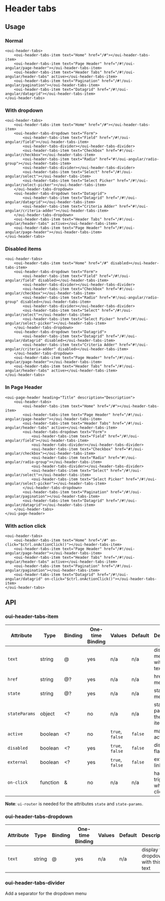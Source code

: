 # Header tabs

<component-status cx-design="complete" ux="rc"></component-status>

## Usage

### Normal

```html:preview
<oui-header-tabs>
    <oui-header-tabs-item text="Home" href="/#"></oui-header-tabs-item>
    <oui-header-tabs-item text="Page Header" href="/#!/oui-angular/page-header"></oui-header-tabs-item>
    <oui-header-tabs-item text="Header Tabs" href="/#!/oui-angular/header-tabs" active></oui-header-tabs-item>
    <oui-header-tabs-item text="Pagination" href="/#!/oui-angular/pagination"></oui-header-tabs-item>
    <oui-header-tabs-item text="Datagrid" href="/#!/oui-angular/datagrid"></oui-header-tabs-item>
</oui-header-tabs>
```

### With dropdown
```html:preview
<oui-header-tabs>
    <oui-header-tabs-item text="Home" href="/#"></oui-header-tabs-item>
    <oui-header-tabs-dropdown text="Form">
        <oui-header-tabs-item text="Field" href="/#!/oui-angular/field"></oui-header-tabs-item>
        <oui-header-tabs-divider></oui-header-tabs-divider>
        <oui-header-tabs-item text="Checkbox" href="#!/oui-angular/checkbox"></oui-header-tabs-item>
        <oui-header-tabs-item text="Radio" href="#!/oui-angular/radio-group"></oui-header-tabs-item>
        <oui-header-tabs-divider></oui-header-tabs-divider>
        <oui-header-tabs-item text="Select" href="/#!/oui-angular/select"></oui-header-tabs-item>
        <oui-header-tabs-item text="Select Picker" href="/#!/oui-angular/select-picker"></oui-header-tabs-item>
    </oui-header-tabs-dropdown>
    <oui-header-tabs-dropdown text="Datagrid">
        <oui-header-tabs-item text="Datagrid" href="/#!/oui-angular/datagrid"></oui-header-tabs-item>
        <oui-header-tabs-item text="Criteria Adder" href="#!/oui-angular/criteria-adder"></oui-header-tabs-item>
    </oui-header-tabs-dropdown>
    <oui-header-tabs-item text="Header Tabs" href="/#!/oui-angular/header-tabs" active></oui-header-tabs-item>
    <oui-header-tabs-item text="Page Header" href="/#!/oui-angular/page-header"></oui-header-tabs-item>
</oui-header-tabs>
```

### Disabled items

```html:preview
<oui-header-tabs>
    <oui-header-tabs-item text="Home" href="/#" disabled></oui-header-tabs-item>
    <oui-header-tabs-dropdown text="Form">
        <oui-header-tabs-item text="Field" href="/#!/oui-angular/field" disabled></oui-header-tabs-item>
        <oui-header-tabs-divider></oui-header-tabs-divider>
        <oui-header-tabs-item text="Checkbox" href="#!/oui-angular/checkbox"></oui-header-tabs-item>
        <oui-header-tabs-item text="Radio" href="#!/oui-angular/radio-group" disabled></oui-header-tabs-item>
        <oui-header-tabs-divider></oui-header-tabs-divider>
        <oui-header-tabs-item text="Select" href="/#!/oui-angular/select"></oui-header-tabs-item>
        <oui-header-tabs-item text="Select Picker" href="/#!/oui-angular/select-picker"></oui-header-tabs-item>
    </oui-header-tabs-dropdown>
    <oui-header-tabs-dropdown text="Datagrid">
        <oui-header-tabs-item text="Datagrid" href="/#!/oui-angular/datagrid" disabled></oui-header-tabs-item>
        <oui-header-tabs-item text="Criteria Adder" href="#!/oui-angular/criteria-adder" disabled></oui-header-tabs-item>
    </oui-header-tabs-dropdown>
    <oui-header-tabs-item text="Page Header" href="/#!/oui-angular/page-header"></oui-header-tabs-item>
    <oui-header-tabs-item text="Header Tabs" href="/#!/oui-angular/header-tabs" active></oui-header-tabs-item>
</oui-header-tabs>
```

### In Page Header

```html:preview
<oui-page-header heading="Title" description="Description">
    <oui-header-tabs>
        <oui-header-tabs-item text="Home" href="/#"></oui-header-tabs-item>
        <oui-header-tabs-item text="Page Header" href="/#!/oui-angular/page-header"></oui-header-tabs-item>
        <oui-header-tabs-item text="Header Tabs" href="/#!/oui-angular/header-tabs" active></oui-header-tabs-item>
        <oui-header-tabs-dropdown text="Form">
            <oui-header-tabs-item text="Field" href="/#!/oui-angular/field"></oui-header-tabs-item>
            <oui-header-tabs-divider></oui-header-tabs-divider>
            <oui-header-tabs-item text="Checkbox" href="#!/oui-angular/checkbox"></oui-header-tabs-item>
            <oui-header-tabs-item text="Radio" href="#!/oui-angular/radio-group"></oui-header-tabs-item>
            <oui-header-tabs-divider></oui-header-tabs-divider>
            <oui-header-tabs-item text="Select" href="/#!/oui-angular/select"></oui-header-tabs-item>
            <oui-header-tabs-item text="Select Picker" href="/#!/oui-angular/select-picker"></oui-header-tabs-item>
        </oui-header-tabs-dropdown>
        <oui-header-tabs-item text="Pagination" href="/#!/oui-angular/pagination"></oui-header-tabs-item>
        <oui-header-tabs-item text="Datagrid" href="/#!/oui-angular/datagrid"></oui-header-tabs-item>
    </oui-header-tabs>
</oui-page-header>
```


### With action click

```html:preview
<oui-header-tabs>
    <oui-header-tabs-item text="Home" href="/#" on-click="$ctrl.onActionClick()"></oui-header-tabs-item>
    <oui-header-tabs-item text="Page Header" href="/#!/oui-angular/page-header"></oui-header-tabs-item>
    <oui-header-tabs-item text="Header Tabs" href="/#!/oui-angular/header-tabs" active></oui-header-tabs-item>
    <oui-header-tabs-item text="Pagination" href="/#!/oui-angular/pagination"></oui-header-tabs-item>
    <oui-header-tabs-item text="Datagrid" href="/#!/oui-angular/datagrid" on-click="$ctrl.onActionClick()"></oui-header-tabs-item>
</oui-header-tabs>
```

## API

### oui-header-tabs-item

| Attribute     | Type      | Binding   | One-time Binding  | Values            | Default   | Description
| ----          | ----      | ----      | ----              | ----              | ----      | ----
| `text`        | string    | @         | yes               | n/a               | n/a       | display the menu item with this text
| `href`        | string    | @?        | yes               | n/a               | n/a       | href of the menu item
| `state`       | string    | @?        | yes               | n/a               | n/a       | state of the menu item
| `stateParams` | object    | <?        | no                | n/a               | n/a       | state params of the menu item
| `active`      | boolean   | <?        | no                | `true`, `false`   | `false`   | manual active flag
| `disabled`    | boolean   | <?        | yes               | `true`, `false`   | `false`   | disabled flag
| `external`    | boolean   | <?        | yes               | `true`, `false`   | `false`   | external link flag
| `on-click`    | function  | &         | no                | n/a               | n/a       | handler triggered when clicked

**Note**: `ui-router` is needed for the attributes `state` and `state-params`.

### oui-header-tabs-dropdown

| Attribute     | Type      | Binding   | One-time Binding  | Values            | Default   | Description
| ----          | ----      | ----      | ----              | ----              | ----      | ----
| `text`        | string    | @         | yes               | n/a               | n/a       | display the dropdown with this text

### oui-header-tabs-divider

Add a separator for the dropdown menu
